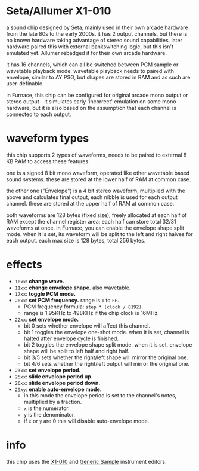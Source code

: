 # Seta/Allumer X1-010

a sound chip designed by Seta, mainly used in their own arcade hardware from the late 80s to the early 2000s.
it has 2 output channels, but there is no known hardware taking advantage of stereo sound capabilities.
later hardware paired this with external bankswitching logic, but this isn't emulated yet.
Allumer rebadged it for their own arcade hardware.

it has 16 channels, which can all be switched between PCM sample or wavetable playback mode.
wavetable playback needs to paired with envelope, similar to AY PSG, but shapes are stored in RAM and as such are user-definable.

in Furnace, this chip can be configured for original arcade mono output or stereo output - it simulates early 'incorrect' emulation on some mono hardware, but it is also based on the assumption that each channel is connected to each output.

# waveform types

this chip supports 2 types of waveforms, needs to be paired to external 8 KB RAM to access these features:

one is a signed 8 bit mono waveform, operated like other wavetable based sound systems.
these are stored at the lower half of RAM at common case.

the other one ("Envelope") is a 4 bit stereo waveform, multiplied with the above and calculates final output, each nibble is used for each output channel.
these are stored at the upper half of RAM at common case.

both waveforms are 128 bytes (fixed size), freely allocated at each half of RAM except the channel register area: each half can store total 32/31 waveforms at once.
in Furnace, you can enable the envelope shape split mode. when it is set, its waveform will be split to the left and right halves for each output. each max size is 128 bytes, total 256 bytes.

# effects

- `10xx`: **change wave.**
- `11xx`: **change envelope shape.** also wavetable.
- `17xx`: **toggle PCM mode.**
- `20xx`: **set PCM frequency.** range is `1` to `FF`.
  - PCM frequency formula: `step * (clock / 8192)`.
  - range is 1.95KHz to 498KHz if the chip clock is 16MHz.
- `22xx`: **set envelope mode.**
  - bit 0 sets whether envelope will affect this channel.
  - bit 1 toggles the envelope one-shot mode. when it is set, channel is halted after envelope cycle is finished.
  - bit 2 toggles the envelope shape split mode. when it is set, envelope shape will be split to left half and right half.
  - bit 3/5 sets whether the right/left shape will mirror the original one.
  - bit 4/6 sets whether the right/left output will mirror the original one.
- `23xx`: **set envelope period.**
- `25xx`: **slide envelope period up.**
- `26xx`: **slide envelope period down.**
- `29xy`: **enable auto-envelope mode.**
  - in this mode the envelope period is set to the channel's notes, multiplied by a fraction.
  - `x` is the numerator.
  - `y` is the denominator.
  - if `x` or `y` are 0 this will disable auto-envelope mode.

# info

this chip uses the [X1-010](../4-instrument/x1_010.md) and [Generic Sample](../4-instrument/amiga.md) instrument editors.
